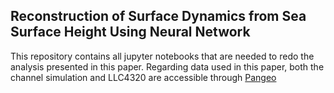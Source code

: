 ## Reconstruction of Surface Dynamics from Sea Surface Height Using Neural Network

This repository contains all jupyter notebooks that are needed to redo the analysis presented in this paper.
Regarding data used in this paper, both the channel simulation and LLC4320 are accessible through [Pangeo](https://pangeo.io/)